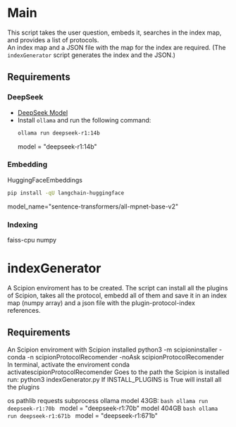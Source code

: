 # Main

This script takes the user question, embeds it, searches in the index map, and provides a list of protocols.  
An index map and a JSON file with the map for the index are required. (The `indexGenerator` script generates the index and the JSON.)

## Requirements

### DeepSeek
- [DeepSeek Model](https://ollama.com/library/deepseek-r1:14b)
- Install `ollama` and run the following command:
  ```bash
  ollama run deepseek-r1:14b
  ```
  model = "deepseek-r1:14b"


### Embedding
  HuggingFaceEmbeddings
  ```bash
  pip install -qU langchain-huggingface
  ```
  model_name="sentence-transformers/all-mpnet-base-v2"
  

### Indexing
  faiss-cpu
  numpy
  


#  indexGenerator

A Scipion enviroment has to be created. The script can install all the plugins of Scipion, takes all the protocol, embedd all of them and save it in an index map (numpy array) and a json file with the plugin-protocol-index references.

## Requirements
An Scipion enviroment with Scipion installed  python3 -m scipioninstaller -conda -n scipionProtocolRecomender -noAsk scipionProtocolRecomender
In terminal, activate the enviroment
conda activatescipionProtocolRecomender
Goes to the path the Scipion is installed
run: python3 indexGenerator.py
If INSTALL_PLUGINS is True will install all the plugins

os
pathlib
requests
subprocess
ollama
  model 43GB:
    ```bash
    ollama run deepseek-r1:70b
    ```
    model = "deepseek-r1:70b"
  model 404GB
    ```bash
    ollama run deepseek-r1:671b
    ```
    model = "deepseek-r1:671b"
  
